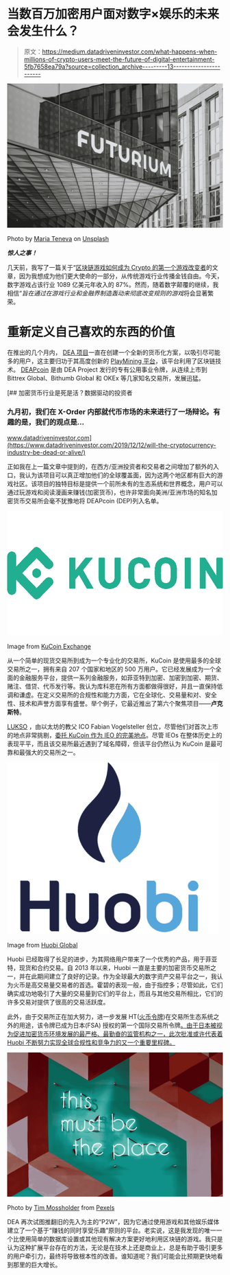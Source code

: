 # 当数百万加密用户面对数字×娱乐的未来会发生什么？

> 原文：<https://medium.datadriveninvestor.com/what-happens-when-millions-of-crypto-users-meet-the-future-of-digital-entertainment-5fb7658ea79a?source=collection_archive---------13----------------------->

![](img/65f5189790afc86a389bed2559093b00.png)

Photo by [Maria Teneva](https://unsplash.com/@miteneva?utm_source=unsplash&utm_medium=referral&utm_content=creditCopyText) on [Unsplash](https://unsplash.com/s/photos/future-text?utm_source=unsplash&utm_medium=referral&utm_content=creditCopyText)

***惊人之事！***

几天前，我写了一篇关于“[区块链游戏如何成为 Crypto 的第一个游戏改变者](https://medium.com/@mondreandrews666/this-blockchain-linked-game-could-be-cryptos-first-game-changer-efc8009e52c9)的文章，因为我想成为他们更大使命的一部分，从传统游戏行业传播金钱自由。今天，数字游戏占该行业 1089 亿美元年收入的 87%。然而，随着数字颠覆的继续，我相信“*旨在通过在游戏行业和金融界制造轰动来彻底改变规则的游戏*将会显著繁荣。

# **重新定义自己喜欢的东西的价值**

在推出的几个月内， [DEA 项目](https://dea.sg/)一直在创建一个全新的货币化方案，以吸引尽可能多的用户，这主要归功于其高度创新的 [PlayMining 平台](https://dea.sg/service/)，该平台利用了区块链技术。 [DEAPcoin](https://coinmarketcap.com/currencies/deapcoin/) 是由 DEA Project 发行的专有公用事业令牌，从连续上市到 Bittrex Global、Bithumb Global 和 OKEx 等几家知名交易所，发展迅猛。

[](https://www.datadriveninvestor.com/2019/12/12/will-the-cryptocurrency-industry-be-dead-or-alive/) [## 加密货币行业是死是活？数据驱动的投资者

### 九月初，我们在 X-Order 内部就代币市场的未来进行了一场辩论。有趣的是，我们的观点是…

www.datadriveninvestor.com](https://www.datadriveninvestor.com/2019/12/12/will-the-cryptocurrency-industry-be-dead-or-alive/) 

正如我在上一篇文章中提到的，在西方/亚洲投资者和交易者之间增加了额外的入口，我认为该项目可以真正增加他们的全球覆盖面，因为这两个地区都有巨大的游戏社区。该项目的独特目标是提供一个前所未有的生态系统和世界概念，用户可以通过玩游戏和阅读漫画来赚钱(加密货币)，也许非常面向美洲/亚洲市场的知名加密货币交易所会毫不犹豫地将 DEAPcoin (DEP)列入名单。

![](img/e95082585283172b981fcaad8cf2a7b9.png)

Image from [KuCoin Exchange](https://www.kucoin.com/)

从一个简单的现货交易所到成为一个专业化的交易所，KuCoin 是使用最多的全球交易所之一，拥有来自 207 个国家和地区的 500 万用户。它已经发展成为一个全面的金融服务平台，提供一系列金融服务，如菲亚特到加密、加密到加密、期货、赌注、借贷、代币发行等。我认为库科恩在所有方面都做得很好，并且一直保持低调和谦虚。在定义交易所的合规性和能力方面，它在全球化、交易量和对、安全性、技术和声誉方面享有盛誉。举个例子，它最近推出了第六个聚焦项目——**卢克斯特**。

[LUKSO](https://www.lukso.network/) ，由以太坊的教父 ICO Fabian Vogelsteller 创立，尽管他们对首次上市的地点非常挑剔，[委托 KuCoin 作为 IEO 的完美地点](https://www.publish0x.com/first-token-sale-of-his-new-project-lukso-lyxe/the-godfather-of-ethereum-icos-chooses-kucoin-spotlight-to-b-xkkknkn)。尽管 IEOs 在整体历史上的表现平平，而且该交易所最近遇到了域名障碍，但该平台仍然认为 KuCoin 是最可靠和最强大的交易所之一。

![](img/55617e43f1a8e06393c9860c3c904b40.png)

Image from [Huobi Global](https://www.huobi.com/en-us/)

Huobi 已经取得了长足的进步，为其网络用户带来了一个优秀的产品，用于菲亚特，现货和合约交易。自 2013 年以来，Huobi 一直是主要的加密货币交易所之一，并在此期间建立了良好的记录。作为全球最大的数字资产交易平台之一，我认为火币是高交易量交易者的首选。霍碧的表现一般，由于指控多；尽管如此，它们确实成功地吸引了大量的交易量到它们的平台上，而且与其他交易所相比，它们的许多交易对提供了很高的交易活跃度。

此外，由于交易所正在加大努力，进一步发展 HT([火币令牌](https://coinmarketcap.com/currencies/huobi-token/))在交易所生态系统之外的用途，该令牌已成为日本(FSA) 授权的第一个国际交易所令牌[。由于日本被视为促进加密货币环境发展的最严格、最勤奋的监管机构之一，此次批准或许代表着 Huobi 不断努力实现全球合规性和竞争力的又一个重要里程碑。](https://cointelegraph.com/news/huobi-token-approved-in-japan-as-regulators-improve-protections)

![](img/0277d6cd386991cded7e49ae58c5f305.png)

Photo by [Tim Mossholder](https://www.pexels.com/@timmossholder?utm_content=attributionCopyText&utm_medium=referral&utm_source=pexels) from [Pexels](https://www.pexels.com/photo/photo-of-led-signage-on-the-wall-942317/?utm_content=attributionCopyText&utm_medium=referral&utm_source=pexels)

DEA 再次试图推翻旧的先入为主的“P2W”，因为它通过使用游戏和其他娱乐媒体建立了一个基于“赚钱的同时享受乐趣”原则的平台。老实说，这是我发现的唯一一个比使用简单的数据库设置或其他现有解决方案更好地利用区块链的游戏。我只是认为这种扩展平台存在的方法，无论是在技术上还是商业上，总是有助于吸引更多的用户牵引力，最终将导致根本性的改善。谁知道呢？我们可能会比预期更快地看到那里的巨大增长。